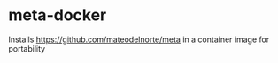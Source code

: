# meta-docker

Installs <https://github.com/mateodelnorte/meta> in a container image for portability
